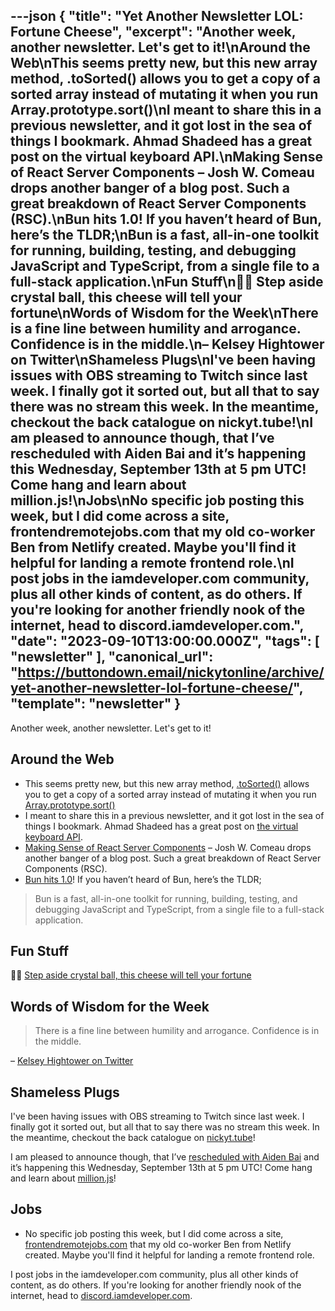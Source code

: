 ---json
{
  "title": "Yet Another Newsletter LOL: Fortune Cheese",
  "excerpt": "Another week, another newsletter. Let's get to it!\nAround the Web\nThis seems pretty new, but this new array method, .toSorted() allows you to get a copy of a sorted array instead of mutating it when you run Array.prototype.sort()\nI meant to share this in a previous newsletter, and it got lost in the sea of things I bookmark. Ahmad Shadeed has a great post on the virtual keyboard API.\nMaking Sense of React Server Components – Josh W. Comeau drops another banger of a blog post. Such a great breakdown of React Server Components (RSC).\nBun hits 1.0! If you haven’t heard of Bun, here’s the TLDR;\nBun is a fast, all-in-one toolkit for running, building, testing, and debugging JavaScript and TypeScript, from a single file to a full-stack application.\nFun Stuff\n🔮🧀 Step aside crystal ball, this cheese will tell your fortune\nWords of Wisdom for the Week\nThere is a fine line between humility and arrogance. Confidence is in the middle.\n– Kelsey Hightower on Twitter\nShameless Plugs\nI've been having issues with OBS streaming to Twitch since last week. I finally got it sorted out, but all that to say there was no stream this week. In the meantime, checkout the back catalogue on nickyt.tube!\nI am pleased to announce though, that I’ve rescheduled with Aiden Bai and it’s happening this Wednesday, September 13th at 5 pm UTC! Come hang and learn about million.js!\nJobs\nNo specific job posting this week, but I did come across a site, frontendremotejobs.com that my old co-worker Ben from Netlify created. Maybe you'll find it helpful for landing a remote frontend role.\nI post jobs in the iamdeveloper.com community, plus all other kinds of content, as do others. If you're looking for another friendly nook of the internet, head to discord.iamdeveloper.com.",
  "date": "2023-09-10T13:00:00.000Z",
  "tags": [
    "newsletter"
  ],
  "canonical_url": "https://buttondown.email/nickytonline/archive/yet-another-newsletter-lol-fortune-cheese/",
  "template": "newsletter"
}
---

<p>Another week, another newsletter. Let's get to it!</p>
<h2>Around the Web</h2>
<ul>
<li>This seems pretty new, but this new array method, <a href="https://developer.mozilla.org/en-US/docs/Web/JavaScript/Reference/Global_Objects/Array/toSorted?utm_source=nickytonline&amp;utm_medium=email&amp;utm_campaign=yet-another-newsletter-lol-fortune-cheese" target="_blank">.toSorted()</a> allows you to get a copy of a sorted array instead of mutating it when you run <a href="https://developer.mozilla.org/en-US/docs/Web/JavaScript/Reference/Global_Objects/Array/sort?utm_source=nickytonline&amp;utm_medium=email&amp;utm_campaign=yet-another-newsletter-lol-fortune-cheese" target="_blank">Array.prototype.sort()</a></li>
<li>I meant to share this in a previous newsletter, and it got lost in the sea of things I bookmark. Ahmad Shadeed has a great post on <a href="https://ishadeed.com/article/virtual-keyboard-api/?utm_source=nickytonline&amp;utm_medium=email&amp;utm_campaign=yet-another-newsletter-lol-fortune-cheese" target="_blank">the virtual keyboard API</a>.</li>
<li><a href="https://www.joshwcomeau.com/react/server-components/?utm_source=nickytonline&amp;utm_medium=email&amp;utm_campaign=yet-another-newsletter-lol-fortune-cheese" target="_blank">Making Sense of React Server Components</a> – Josh W. Comeau drops another banger of a blog post. Such a great breakdown of React Server Components (RSC).</li>
<li><a href="https://bun.sh/blog/bun-v1.0?utm_source=nickytonline&amp;utm_medium=email&amp;utm_campaign=yet-another-newsletter-lol-fortune-cheese" target="_blank">Bun hits 1.0</a>! If you haven’t heard of Bun, here’s the TLDR;</li>
</ul>
<blockquote>
<p>Bun is a fast, all-in-one toolkit for running, building, testing, and debugging JavaScript and TypeScript, from a single file to a full-stack application.</p>
</blockquote>
<h2>Fun Stuff</h2>
<p>🔮🧀 <a href="https://www.cbc.ca/player/play/2260932675796?utm_source=nickytonline&amp;utm_medium=email&amp;utm_campaign=yet-another-newsletter-lol-fortune-cheese" target="_blank">Step aside crystal ball, this cheese will tell your fortune</a></p>
<h2>Words of Wisdom for the Week</h2>
<blockquote>
<p>There is a fine line between humility and arrogance. Confidence is in the middle.</p>
</blockquote>
<p>– <a href="https://twitter.com/kelseyhightower/status/1696941080716128274?utm_source=nickytonline&amp;utm_medium=email&amp;utm_campaign=yet-another-newsletter-lol-fortune-cheese" target="_blank">Kelsey Hightower on Twitter</a></p>
<h2>Shameless Plugs</h2>
<p>I've been having issues with OBS streaming to Twitch since last week. I finally got it sorted out, but all that to say there was no stream this week. In the meantime, checkout the back catalogue on <a href="https://nickyt.tube?utm_source=nickytonline&amp;utm_medium=email&amp;utm_campaign=yet-another-newsletter-lol-fortune-cheese" target="_blank">nickyt.tube</a>!</p>
<p>I am pleased to announce though, that I’ve <a href="https://www.nickyt.co/pages/stream-schedule/?utm_source=nickytonline&amp;utm_medium=email&amp;utm_campaign=yet-another-newsletter-lol-fortune-cheese#aiden-bai-virtual-dom-back-in-block" target="_blank">rescheduled with Aiden Bai</a> and it’s happening this Wednesday, September 13th at 5 pm UTC! Come hang and learn about <a href="https://million.dev/?utm_source=nickytonline&amp;utm_medium=email&amp;utm_campaign=yet-another-newsletter-lol-fortune-cheese" target="_blank">million.js</a>!</p>
<h2>Jobs</h2>
<ul>
<li>No specific job posting this week, but I did come across a site, <a href="https://frontendremotejobs.com/?utm_source=nickytonline&amp;utm_medium=email&amp;utm_campaign=yet-another-newsletter-lol-fortune-cheese" target="_blank">frontendremotejobs.com</a> that my old co-worker Ben from Netlify created. Maybe you'll find it helpful for landing a remote frontend role.</li>
</ul>
<p>I post jobs in the iamdeveloper.com community, plus all other kinds of content, as do others. If you're looking for another friendly nook of the internet, head to <a href="https://discord.iamdeveloper.com?utm_source=nickytonline&amp;utm_medium=email&amp;utm_campaign=yet-another-newsletter-lol-fortune-cheese" target="_blank">discord.iamdeveloper.com</a>.</p>
<!-- tags: react,javascript-->
